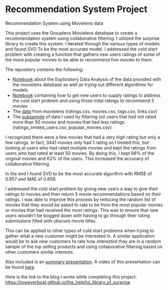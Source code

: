 # Recommendation System Project
Recommendation System using Movielens data

This project uses the Grouplens Movielens database to create a recommendation system using collaborative filtering.  I utilized the surprise library to create this system.  I iterated through the various types of models and found SVD To be the most accurate model. I addressed the cold start problem with creating a function that gathers new users ratings of some of the more popular movies to be able to recommend five movies to them.  

The repository contains the following:
- [Notebook](https://github.com/roweyerboat/Recommendation_System_MovieLens/blob/master/notebooks/MovieLensRecommendation%20EDA%20and%20Model%20Building.ipynb) about the Exploratory Data Analysis of the data provided with the movielens database as well as trying out different algorithms for models
- [Notebook](https://github.com/roweyerboat/Recommendation_System_MovieLens/blob/master/Recommendation%20System.ipynb) containing how to get new users to supply ratings to address the cold start problem and using those inital ratings to recommend 5 movies
- The [data](https://github.com/roweyerboat/Recommendation_System_MovieLens/tree/master/data) from movielens (ratings.csv, movies.csv, tags.csv, links.csv)
- The [subsample](https://github.com/roweyerboat/Recommendation_System_MovieLens/tree/master/data) of data I used by filtering out users that had not rated more than 50 movies and movies that had less ratings. (ratings_limited_users.csv, popular_movies.csv)

I recognized there were a few movies that had a very high rating but only a few ratings. In fact, 3441 movies only had 1 rating so I limited this, but looking at users who had rated multiple movies and kept the ratings from users who had rated at least 50 movies. By doing this, I kept 98% of the original movies and 63% of the users. This increased the accuracy of collaborative filtering.

In the end I found SVD to be the most accurate algorithm with RMSE of 0.857 and MAE of 0.658. 

I addressed the cold start problem by giving new users a way to give their ratings to movies and then return 5 movie recommendations based on their ratings.  I was able to improve this process by reducing the random list of movies that they would be asked to rate to be from the most popular movies or movies that had received the most ratings.  This was to ensure that new users wouldn't be bogged down with having to go through their rating submissions filled with obscure movie titles.

This can be applied to other types of cold start problems when trying to gather what a new customer might be interested in. A similar application would be to ask new customers to rate how interested they are in a random sample of the top selling products and using collaborative filtering based on other customers similar interests.

Also included is an [summary presentation](https://github.com/roweyerboat/Recommendation_System_MovieLens/blob/master/Recommendation%20Systems%20Presentation.pdf). A video of this presentation can be found [here](https://drive.google.com/file/d/1CufN3AWngz1lfjzjheTf2Aqhgym10Yvt/view?usp=sharing)

Here is the link to the blog I wrote while completing this project: https://roweyerboat.github.io/the_helpful_library_of_surprise

